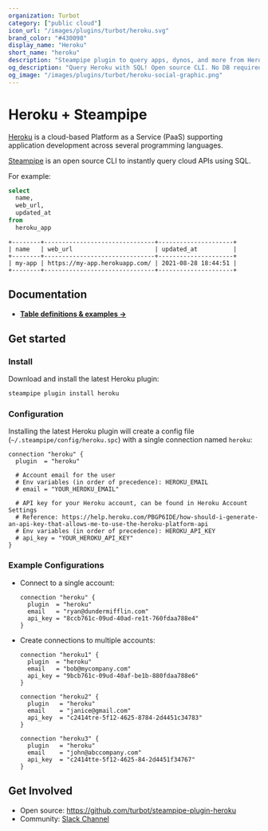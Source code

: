 ```yaml
---
organization: Turbot
category: ["public cloud"]
icon_url: "/images/plugins/turbot/heroku.svg"
brand_color: "#430098"
display_name: "Heroku"
short_name: "heroku"
description: "Steampipe plugin to query apps, dynos, and more from Heroku."
og_description: "Query Heroku with SQL! Open source CLI. No DB required."
og_image: "/images/plugins/turbot/heroku-social-graphic.png"
---
```


# Heroku + Steampipe

[Heroku](https://heroku.com) is a cloud-based Platform as a Service (PaaS) supporting application development across several programming languages.

[Steampipe](https://steampipe.io) is an open source CLI to instantly query cloud APIs using SQL.

For example:

```sql
select
  name,
  web_url,
  updated_at
from
  heroku_app
```

```
+--------+-------------------------------+---------------------+
| name   | web_url                       | updated_at          |
+--------+-------------------------------+---------------------+
| my-app | https://my-app.herokuapp.com/ | 2021-08-28 18:44:51 |
+--------+-------------------------------+---------------------+
```

## Documentation

- **[Table definitions & examples →](https://hub.steampipe.io/plugins/turbot/heroku/tables)**

## Get started

### Install

Download and install the latest Heroku plugin:

```bash
steampipe plugin install heroku
```

### Configuration

Installing the latest Heroku plugin will create a config file (`~/.steampipe/config/heroku.spc`) with a single connection named `heroku`:

```hcl
connection "heroku" {
  plugin  = "heroku"

  # Account email for the user
  # Env variables (in order of precedence): HEROKU_EMAIL
  # email = "YOUR_HEROKU_EMAIL"

  # API key for your Heroku account, can be found in Heroku Account Settings
  # Reference: https://help.heroku.com/PBGP6IDE/how-should-i-generate-an-api-key-that-allows-me-to-use-the-heroku-platform-api
  # Env variables (in order of precedence): HEROKU_API_KEY
  # api_key = "YOUR_HEROKU_API_KEY"
}
```

### Example Configurations

- Connect to a single account:

  ```hcl
  connection "heroku" {
    plugin  = "heroku"
    email   = "ryan@dundermifflin.com"
    api_key = "8ccb761c-09ud-40ad-re1t-760fdaa788e4"
  }
  ```

- Create connections to multiple accounts:

  ```hcl
  connection "heroku1" {
    plugin  = "heroku"
    email   = "bob@mycompany.com"
    api_key = "9bcb761c-09ud-40af-be1b-880fdaa788e6"
  }

  connection "heroku2" {
    plugin   = "heroku"
    email    = "janice@gmail.com"
    api_key  = "c2414tre-5f12-4625-8784-2d4451c34783"
  }

  connection "heroku3" {
    plugin   = "heroku"
    email    = "john@abccompany.com"
    api_key  = "c2414tte-5f12-4625-84-2d4451f34767"
  }
  ```

## Get Involved

- Open source: https://github.com/turbot/steampipe-plugin-heroku
- Community: [Slack Channel](https://steampipe.io/community/join)
